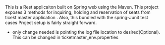 This is a Rest applicaiton built on Spring web using the Maven.
This project exposes 3 methods for inquiring, holding and reservation of seats from ticekt master application . 
Also, this bundled with the spring-Junit test cases
Project setup is fairly straight forward.
 - only change needed is pointing the log file location to desired(Optional). This can be changed in ticketmaster_env.properties
